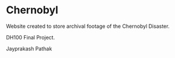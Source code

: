 # Chernobyl
Website created to store archival footage of the Chernobyl Disaster. 

DH100 Final Project.

Jayprakash Pathak
